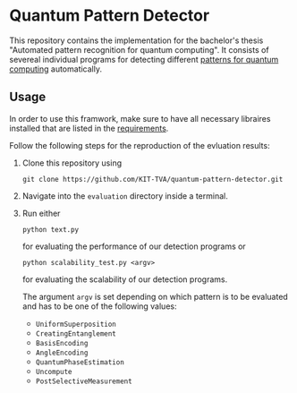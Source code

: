 # Quantum Pattern Detector

This repository contains the implementation for the bachelor's thesis "Automated pattern recognition for quantum computing".
It consists of severeal individual programs for detecting different [patterns for quantum computing](https://quantumcomputingpatterns.org/#/) automatically.

## Usage

In order to use this framwork, make sure to have all necessary libraires installed that are listed in the [requirements](requirements.txt).

Follow the following steps for the reproduction of the evluation results:
1. Clone this repository using
   ```
   git clone https://github.com/KIT-TVA/quantum-pattern-detector.git
   ```
2. Navigate into the `evaluation` directory inside a terminal.
3. Run either
   ```
   python text.py
   ```
   for evaluating the performance of our detection programs or
   ```
   python scalability_test.py <argv>
   ```
   for evaluating the scalability of our detection programs.
   
   The argument `argv` is set depending on which pattern is to be evaluated and has to be one of the following values:
   - `UniformSuperposition`
   - `CreatingEntanglement`
   - `BasisEncoding`
   - `AngleEncoding`
   - `QuantumPhaseEstimation`
   - `Uncompute`
   - `PostSelectiveMeasurement`
